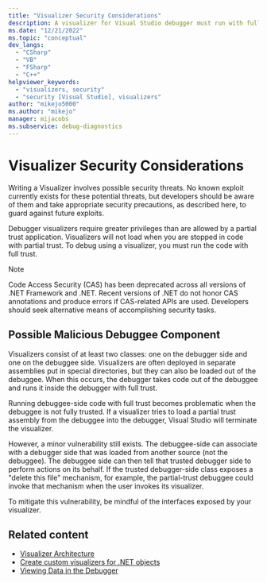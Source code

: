 ```yaml
---
title: "Visualizer Security Considerations"
description: A visualizer for Visual Studio debugger must run with full trust. As you write yours, be aware of possible security threats and take appropriate precautions.
ms.date: "12/21/2022"
ms.topic: "conceptual"
dev_langs:
  - "CSharp"
  - "VB"
  - "FSharp"
  - "C++"
helpviewer_keywords:
  - "visualizers, security"
  - "security [Visual Studio], visualizers"
author: "mikejo5000"
ms.author: "mikejo"
manager: mijacobs
ms.subservice: debug-diagnostics
---
```

# Visualizer Security Considerations

Writing a Visualizer involves possible security threats. No known exploit currently exists for these potential threats, but developers should be aware of them and take appropriate security precautions, as described here, to guard against future exploits.

Debugger visualizers require greater privileges than are allowed by a partial trust application. Visualizers will not load when you are stopped in code with partial trust. To debug using a visualizer, you must run the code with full trust.

> [!NOTE]
> Code Access Security (CAS) has been deprecated across all versions of .NET Framework and .NET. Recent versions of .NET do not honor CAS annotations and produce errors if CAS-related APIs are used. Developers should seek alternative means of accomplishing security tasks.

## Possible Malicious Debuggee Component

 Visualizers consist of at least two classes: one on the debugger side and one on the debuggee side. Visualizers are often deployed in separate assemblies put in special directories, but they can also be loaded out of the debuggee. When this occurs, the debugger takes code out of the debuggee and runs it inside the debugger with full trust.

 Running debuggee-side code with full trust becomes problematic when the debuggee is not fully trusted. If a visualizer tries to load a partial trust assembly from the debuggee into the debugger, Visual Studio will terminate the visualizer.

 However, a minor vulnerability still exists. The debuggee-side can associate with a debugger side that was loaded from another source (not the debuggee). The debuggee side can then tell that trusted debugger side to perform actions on its behalf. If the trusted debugger-side class exposes a "delete this file" mechanism, for example, the partial-trust debuggee could invoke that mechanism when the user invokes its visualizer.

 To mitigate this vulnerability, be mindful of the interfaces exposed by your visualizer.

## Related content

- [Visualizer Architecture](../debugger/visualizer-architecture.md)
- [Create custom visualizers for .NET objects](../debugger/create-custom-visualizers-of-data.md)
- [Viewing Data in the Debugger](../debugger/viewing-data-in-the-debugger.md)